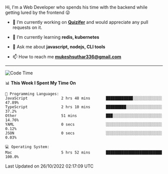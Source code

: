 Hi, I'm a Web Developer who spends his time with the backend while getting lured by the frontend 😜

- 🔭 I’m currently working on **[Quizifer](https://github.com/SutharMukesh/Quizifer/)** and would appreciate any pull requests on it.

- 🌱 I’m currently learning **redis, kubernetes**

- 💬 Ask me about **javascript, nodejs, CLI tools**

- 📫 How to reach me **mukeshsuthar336@gmail.com**

---
<!--START_SECTION:waka-->
![Code Time](http://img.shields.io/badge/Code%20Time-1%2C835%20hrs%2018%20mins-blue)

📊 **This Week I Spent My Time On** 

```text
💬 Programming Languages: 
JavaScript               2 hrs 48 mins       ████████████░░░░░░░░░░░░░   47.89% 
TypeScript               2 hrs 10 mins       █████████░░░░░░░░░░░░░░░░   37.2% 
Other                    51 mins             ███░░░░░░░░░░░░░░░░░░░░░░   14.76% 
YAML                     0 secs              ░░░░░░░░░░░░░░░░░░░░░░░░░   0.12% 
JSON                     0 secs              ░░░░░░░░░░░░░░░░░░░░░░░░░   0.03%

💻 Operating System: 
Mac                      5 hrs 52 mins       █████████████████████████   100.0%

```


 Last Updated on 26/10/2022 02:17:09 UTC
<!--END_SECTION:waka-->
